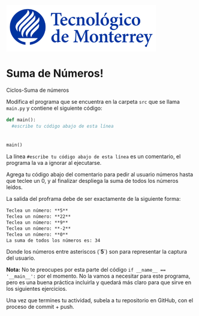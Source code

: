![Tec de Monterrey](images/logotecmty.png)
# Suma de Números!
Ciclos-Suma de números

Modifica el programa que se encuentra en la carpeta `src` que se llama `main.py` y contiene el siguiente código:

```python
def main():
  #escribe tu código abajo de esta línea


main()
```

La línea `#escribe tu código abajo de esta línea` es un comentario, el programa la va a ignorar al ejecutarse.

Agrega tu código abajo del comentario para pedir al usuario números hasta que teclee un 0, y al finalizar despliega la suma de todos los números leídos.

La salida del proframa debe de ser exactamente de la siguiente forma:

```plaintext
Teclea un número: **5**
Teclea un número: **22**
Teclea un número: **9**
Teclea un número: **-2**
Teclea un número: **0**
La suma de todos los números es: 34
```
Donde los números entre asteriscos (´**5**´) son para representar la captura del usuario.

**Nota:** No te preocupes por esta parte del código `if __name__ == '__main__':` por el momento. No la vamos a necesitar para este programa, pero es una buena práctica incluirla y quedará más claro para que sirve en los siguientes ejercicios.

Una vez que termines tu actividad, subela a tu repositorio en GitHub, con el proceso de commit + push.
